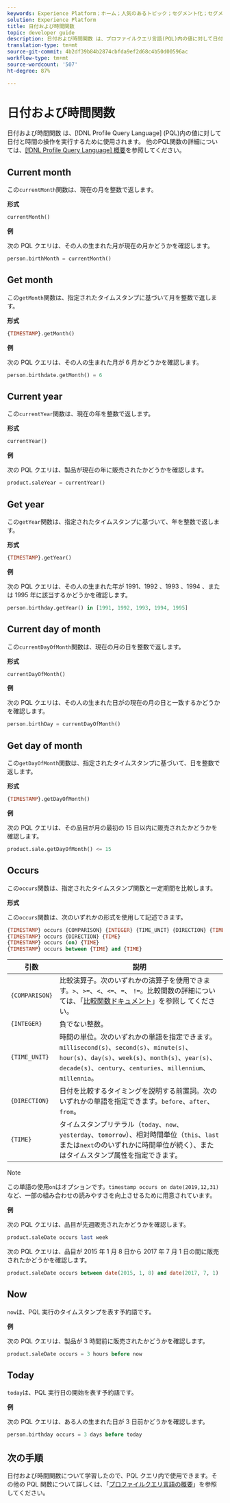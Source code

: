 ```yaml
---
keywords: Experience Platform；ホーム；人気のあるトピック；セグメント化；セグメント化；セグメント化サービス；ql;PQL;プロファイルクエリ言語；日付と時間関数；日付と時間関数；日時；時刻；
solution: Experience Platform
title: 日付および時間関数
topic: developer guide
description: 日付および時間関数 は、プロファイルクエリ言語(PQL)内の値に対して日付と時間の操作を実行するために使用されます。
translation-type: tm+mt
source-git-commit: 4b2df39b84b2874cbfda9ef2d68c4b50d00596ac
workflow-type: tm+mt
source-wordcount: '507'
ht-degree: 87%

---
```



# 日付および時間関数

日付および時間関数 は、[!DNL Profile Query Language] (PQL)内の値に対して日付と時間の操作を実行するために使用されます。 他のPQL関数の詳細については、[[!DNL Profile Query Language] 概要](./overview.md)を参照してください。

## Current month

この`currentMonth`関数は、現在の月を整数で返します。

**形式**

```sql
currentMonth()
```

**例**

次の PQL クエリは、その人の生まれた月が現在の月かどうかを確認します。

```sql
person.birthMonth = currentMonth()
```

## Get month

この`getMonth`関数は、指定されたタイムスタンプに基づいて月を整数で返します。

**形式**

```sql
{TIMESTAMP}.getMonth()
```

**例**

次の PQL クエリは、その人の生まれた月が 6 月かどうかを確認します。

```sql
person.birthdate.getMonth() = 6
```

## Current year

この`currentYear`関数は、現在の年を整数で返します。

**形式**

```sql
currentYear()
```

**例**

次の PQL クエリは、製品が現在の年に販売されたかどうかを確認します。

```sql
product.saleYear = currentYear()
```

## Get year

この`getYear`関数は、指定されたタイムスタンプに基づいて、年を整数で返します。

**形式**

```sql
{TIMESTAMP}.getYear()
```

**例**

次の PQL クエリは、その人の生まれた年が 1991、1992 、1993 、1994 、または 1995 年に該当するかどうかを確認します。

```sql
person.birthday.getYear() in [1991, 1992, 1993, 1994, 1995]
```

## Current day of month

この`currentDayOfMonth`関数は、現在の月の日を整数で返します。

**形式**

```sql
currentDayOfMonth()
```

**例**

次の PQL クエリは、その人の生まれた日がの現在の月の日と一致するかどうかを確認します。

```sql
person.birthDay = currentDayOfMonth()
```

## Get day of month

この`getDayOfMonth`関数は、指定されたタイムスタンプに基づいて、日を整数で返します。

**形式**

```sql
{TIMESTAMP}.getDayOfMonth()
```

**例**

次の PQL クエリは、その品目が月の最初の 15 日以内に販売されたかどうかを確認します。

```sql
product.sale.getDayOfMonth() <= 15
```

## Occurs

この`occurs`関数は、指定されたタイムスタンプ関数と一定期間を比較します。

**形式**

この`occurs`関数は、次のいずれかの形式を使用して記述できます。

```sql
{TIMESTAMP} occurs {COMPARISON} {INTEGER} {TIME_UNIT} {DIRECTION} {TIME}
{TIMESTAMP} occurs {DIRECTION} {TIME}
{TIMESTAMP} occurs (on) {TIME}
{TIMESTAMP} occurs between {TIME} and {TIME}
```

| 引数 | 説明 |
| --------- | ----------- |
| `{COMPARISON}` | 比較演算子。次のいずれかの演算子を使用できます。`>`、`>=`、`<`、`<=`、`=`、 `!=`。比較関数の詳細については、「[比較関数ドキュメント](./comparison-functions.md)」を参照し てください。 |
| `{INTEGER}` | 負でない整数。 |
| `{TIME_UNIT}` | 時間の単位。次のいずれかの単語を指定できます。`millisecond(s)`、`second(s)`、`minute(s)`、`hour(s)`、`day(s)`、`week(s)`、`month(s)`、`year(s)`、`decade(s)`、`century`、`centuries`、`millennium`、`millennia`。 |
| `{DIRECTION}` | 日付を比較するタイミングを説明する前置詞。次のいずれかの単語を指定できます。`before`、`after`、`from`。 |
| `{TIME}` | タイムスタンプリテラル（`today`、`now`、`yesterday`、`tomorrow`）、相対時間単位（`this`、`last`または`next`ののいずれかに時間単位が続く）、またはタイムスタンプ属性を指定できます。 |

>[!NOTE]
>
>この単語の使用`on`はオプションです。`timestamp occurs on date(2019,12,31)`など、一部の組み合わせの読みやすさを向上させるために用意されています。

**例**

次の PQL クエリは、品目が先週販売されたかどうかを確認します。

```sql
product.saleDate occurs last week
```

次の PQL クエリは、品目が 2015 年 1 月 8 日から 2017 年 7 月 1 日の間に販売されたかどうかを確認します。

```sql
product.saleDate occurs between date(2015, 1, 8) and date(2017, 7, 1)
```

## Now

`now`は、PQL 実行のタイムスタンプを表す予約語です。

**例**

次の PQL クエリは、製品が 3 時間前に販売されたかどうかを確認します。

```sql
product.saleDate occurs = 3 hours before now
```

## Today

`today`は、PQL 実行日の開始を表す予約語です。

**例**

次の PQL クエリは、ある人の生まれた日が 3 日前かどうかを確認します。

```sql
person.birthday occurs = 3 days before today
```

## 次の手順

日付および時間関数について学習したので、PQL クエリ内で使用できます。その他の PQL 関数について詳しくは、「[プロファイルクエリ言語の概要](./overview.md)」を参照してください。
